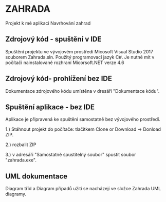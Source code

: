 # ZAHRADA
Projekt k mé aplikaci Navrhování zahrad

Zdrojový kód - spuštění v IDE
------------------------------
Spuštění projektu ve vývojovém prostředí Micosoft Visual Studio 2017 souborem Zahrada.sln. Použitý programovací jazyk C#. Je nutné mít v počítači nainstalované rozhraní Micorsoft.NET verze 4.6

Zdrojový kód- prohlížení bez IDE
--------------------------------
Dokumentace zdrojového kódu umístěna v dresáři "Dokumentace kódu".

Spuštění aplikace - bez IDE
---------------------------
Aplikace je připravená ke spuštění samostatně bez vývojového prostředí.

1.) Stáhnout projekt do počítače: tlačítkem Clone or Download -> Donload ZIP.

2.) rozbalit ZIP

3.) v adresáři "Samostatně spustitelný soubor" spustit soubor "zahrada.exe".

UML dokumentace
----------------
Diagram tříd a Diagram případů užití se nacházejí ve složce Zahrada UML diagramy.


